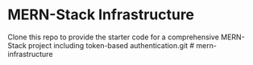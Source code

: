 # MERN-Stack Infrastructure

Clone this repo to provide the starter code for a comprehensive MERN-Stack project including token-based authentication.git # mern-infrastructure
